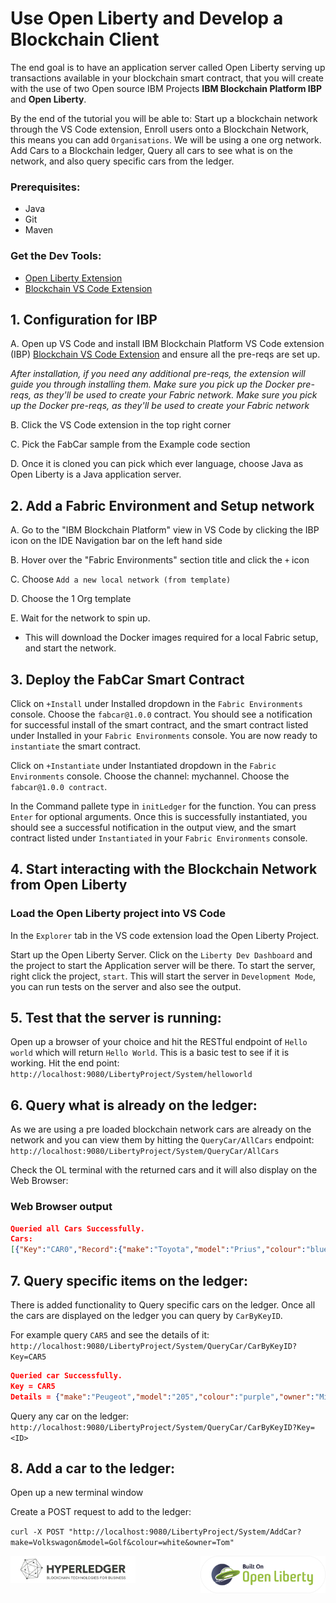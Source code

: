 # Use Open Liberty and Develop a Blockchain Client

The end goal is to have an application server called Open Liberty serving up transactions available in your blockchain smart contract, that you will create with the use of two Open source IBM Projects **IBM Blockchain Platform IBP** and **Open Liberty**.

By the end of the tutorial you will be able to: Start up a blockchain network through the VS Code extension, Enroll users onto a Blockchain Network, this means you can add `Organisations`. We will be using a one org network. Add Cars to a Blockchain ledger, Query all cars to see what is on the network, and also query specific cars from the ledger.

### Prerequisites:

* Java
* Git
* Maven

### Get the Dev Tools:

* [Open Liberty Extension](https://marketplace.visualstudio.com/items?itemName=Open-Liberty.liberty-dev-vscode-ext) 
* [Blockchain VS Code Extension](https://marketplace.visualstudio.com/items?itemName=IBMBlockchain.ibm-blockchain-platform)

## 1. Configuration for IBP 

A. Open up VS Code and install IBM Blockchain Platform VS Code extension (IBP) [Blockchain VS Code Extension](https://marketplace.visualstudio.com/items?itemName=IBMBlockchain.ibm-blockchain-platform) and ensure all the pre-reqs are set up. 

_After installation, if you need any additional pre-reqs, the extension will guide you through installing them. Make sure you pick up the Docker pre-reqs, as they'll be used to create your Fabric network.  Make sure you pick up the Docker pre-reqs, as they'll be used to create your Fabric network_

B. Click the VS Code extension in the top right corner

C. Pick the FabCar sample from the Example code section

D. Once it is cloned you can pick which ever language, choose Java as Open Liberty is a Java application server.

## 2. Add a Fabric Environment and Setup network

A. Go to the "IBM Blockchain Platform" view in VS Code by clicking the IBP icon on the IDE Navigation bar on the left hand side

B. Hover over the "Fabric Environments" section title and click the `+` icon

C. Choose `Add a new local network (from template)`

D. Choose the 1 Org template

E. Wait for the network to spin up. 

* This will download the Docker images required for a local Fabric setup, and start the network. 

## 3. Deploy the FabCar Smart Contract

Click on `+Install` under Installed dropdown in the `Fabric Environments` console. Choose the `fabcar@1.0.0` contract. You should see a notification for successful install of the smart contract, and the smart contract listed under Installed in your `Fabric Environments` console. You are now ready to `instantiate` the smart contract.

Click on `+Instantiate` under Instantiated dropdown in the `Fabric Environments` console. Choose the channel: mychannel. Choose the `fabcar@1.0.0 contract`. 

In the Command pallete type in `initLedger` for the function. You can press `Enter` for optional arguments. Once this is successfully instantiated, you should see a successful notification in the output view, and the smart contract listed under `Instantiated` in your `Fabric Environments` console.


## 4. Start interacting with the Blockchain Network from Open Liberty

### Load the Open Liberty project into VS Code

In the `Explorer` tab in the VS code extension load the Open Liberty Project.

Start up the Open Liberty Server. Click on the `Liberty Dev Dashboard` and the project to start the Application server will be there. To start the server, right click the project, `start`. This will start the server in `Development Mode`, you can run tests on the server and also see the output. 

## 5. Test that the server is running:

Open up a browser of your choice and hit the RESTful endpoint of `Hello world` which will return `Hello World`. This is a basic test to see if it is working. Hit the end point: `http://localhost:9080/LibertyProject/System/helloworld`

## 6. Query what is already on the ledger:

As we are using a pre loaded blockchain network cars are already on the network and you can view them by hitting the `QueryCar/AllCars` endpoint: `http://localhost:9080/LibertyProject/System/QueryCar/AllCars`

Check the OL terminal with the returned cars and it will also display on the Web Browser:


### Web Browser output

```json
Queried all Cars Successfully.
Cars:
[{"Key":"CAR0","Record":{"make":"Toyota","model":"Prius","colour":"blue","owner":"Tomoko"}},{"Key":"CAR1","Record":{"make":"Ford","model":"Mustang","colour":"red","owner":"Brad"}},{"Key":"CAR10","Record":{"make":"VW","model":"Polo","colour":"Grey","owner":"Mary"}},{"Key":"CAR11","Record":{"make":"VW","model":"Polo","colour":"P!ink","owner":"Mary"}},{"Key":"CAR2","Record":{"make":"Hyundai","model":"Tucson","colour":"green","owner":"Jin Soo"}},{"Key":"CAR3","Record":{"make":"Volkswagen","model":"Passat","colour":"yellow","owner":"Max"}},{"Key":"CAR4","Record":{"make":"Tesla","model":"S","colour":"black","owner":"Adriana"}},{"Key":"CAR5","Record":{"make":"Peugeot","model":"205","colour":"purple","owner":"Michel"}},{"Key":"CAR6","Record":{"make":"Chery","model":"S22L","colour":"white","owner":"Aarav"}},{"Key":"CAR7","Record":{"make":"Fiat","model":"Punto","colour":"violet","owner":"Pari"}},{"Key":"CAR8","Record":{"make":"Tata","model":"Nano","colour":"indigo","owner":"Valeria"}},{"Key":"CAR9","Record":{"make":"Holden","model":"Barina","colour":"brown","owner":"Shotaro"}}]
```

## 7. Query specific items on the ledger:

There is added functionality to Query specific cars on the ledger. Once all the cars are displayed on the ledger you can query by `CarByKeyID`.

For example query `CAR5` and see the details of it: `http://localhost:9080/LibertyProject/System/QueryCar/CarByKeyID?Key=CAR5`

```json
Queried car Successfully. 
Key = CAR5
Details = {"make":"Peugeot","model":"205","colour":"purple","owner":"Michel"}
```

Query any car on the ledger: `http://localhost:9080/LibertyProject/System/QueryCar/CarByKeyID?Key=<ID>`


## 8. Add a car to the ledger:

Open up a new terminal window

Create a POST request to add to the ledger:

`curl -X POST "http://localhost:9080/LibertyProject/System/AddCar?make=Volkswagon&model=Golf&colour=white&owner=Tom"`

<img src="images/built-on-openliberty.png" alt="drawing" width="200" align="right"> 
<img src="images/hyperledger_image.png" alt="drawing" width="200" align="left">

